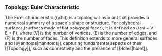 ### Topology: Euler Characteristic

The Euler characteristic (\(\chi\)) is a topological invariant that provides a numerical summary of a space's shape or structure. For polyhedral surfaces (surfaces made of flat polygonal faces), it is defined as \(\chi = V - E + F\), where \(V\) is the number of vertices, \(E\) is the number of edges, and \(F\) is the number of faces. This definition extends to more general surfaces and [[Manifolds|manifolds]], capturing fundamental aspects of their [[Topology]], such as connectivity and the presence of [[Holes|holes]].